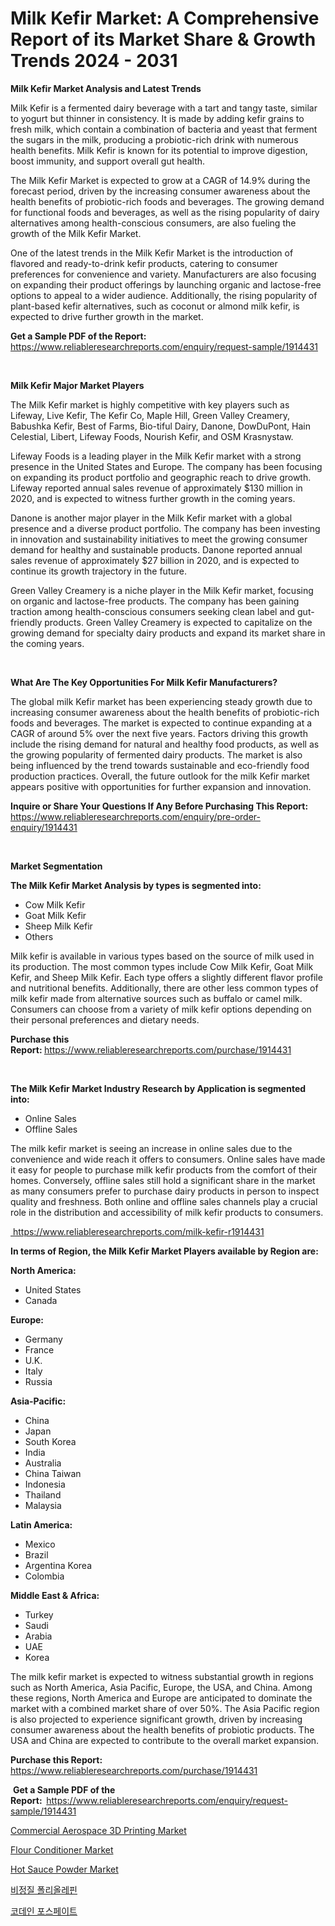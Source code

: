 <p><h1>Milk Kefir Market: A Comprehensive Report of its Market Share & Growth Trends 2024 - 2031</h1></p><p><strong>Milk Kefir Market Analysis and Latest Trends</strong></p>
<p><p>Milk Kefir is a fermented dairy beverage with a tart and tangy taste, similar to yogurt but thinner in consistency. It is made by adding kefir grains to fresh milk, which contain a combination of bacteria and yeast that ferment the sugars in the milk, producing a probiotic-rich drink with numerous health benefits. Milk Kefir is known for its potential to improve digestion, boost immunity, and support overall gut health.</p><p>The Milk Kefir Market is expected to grow at a CAGR of 14.9% during the forecast period, driven by the increasing consumer awareness about the health benefits of probiotic-rich foods and beverages. The growing demand for functional foods and beverages, as well as the rising popularity of dairy alternatives among health-conscious consumers, are also fueling the growth of the Milk Kefir Market.</p><p>One of the latest trends in the Milk Kefir Market is the introduction of flavored and ready-to-drink kefir products, catering to consumer preferences for convenience and variety. Manufacturers are also focusing on expanding their product offerings by launching organic and lactose-free options to appeal to a wider audience. Additionally, the rising popularity of plant-based kefir alternatives, such as coconut or almond milk kefir, is expected to drive further growth in the market.</p></p>
<p><strong>Get a Sample PDF of the Report:&nbsp;</strong> <a href="https://www.reliableresearchreports.com/enquiry/request-sample/1914431">https://www.reliableresearchreports.com/enquiry/request-sample/1914431</a></p>
<p>&nbsp;</p>
<p><strong>Milk Kefir Major Market Players</strong></p>
<p><p>The Milk Kefir market is highly competitive with key players such as Lifeway, Live Kefir, The Kefir Co, Maple Hill, Green Valley Creamery, Babushka Kefir, Best of Farms, Bio-tiful Dairy, Danone, DowDuPont, Hain Celestial, Libert, Lifeway Foods, Nourish Kefir, and OSM Krasnystaw. </p><p>Lifeway Foods is a leading player in the Milk Kefir market with a strong presence in the United States and Europe. The company has been focusing on expanding its product portfolio and geographic reach to drive growth. Lifeway reported annual sales revenue of approximately $130 million in 2020, and is expected to witness further growth in the coming years.</p><p>Danone is another major player in the Milk Kefir market with a global presence and a diverse product portfolio. The company has been investing in innovation and sustainability initiatives to meet the growing consumer demand for healthy and sustainable products. Danone reported annual sales revenue of approximately $27 billion in 2020, and is expected to continue its growth trajectory in the future.</p><p>Green Valley Creamery is a niche player in the Milk Kefir market, focusing on organic and lactose-free products. The company has been gaining traction among health-conscious consumers seeking clean label and gut-friendly products. Green Valley Creamery is expected to capitalize on the growing demand for specialty dairy products and expand its market share in the coming years.</p></p>
<p>&nbsp;</p>
<p><strong>What Are The Key Opportunities For Milk Kefir Manufacturers?</strong></p>
<p><p>The global milk Kefir market has been experiencing steady growth due to increasing consumer awareness about the health benefits of probiotic-rich foods and beverages. The market is expected to continue expanding at a CAGR of around 5% over the next five years. Factors driving this growth include the rising demand for natural and healthy food products, as well as the growing popularity of fermented dairy products. The market is also being influenced by the trend towards sustainable and eco-friendly food production practices. Overall, the future outlook for the milk Kefir market appears positive with opportunities for further expansion and innovation.</p></p>
<p><strong>Inquire or Share Your Questions If Any Before Purchasing This Report:</strong> <a href="https://www.reliableresearchreports.com/enquiry/pre-order-enquiry/1914431">https://www.reliableresearchreports.com/enquiry/pre-order-enquiry/1914431</a></p>
<p>&nbsp;</p>
<p><strong>Market Segmentation</strong></p>
<p><strong>The Milk Kefir Market Analysis by types is segmented into:</strong></p>
<p><ul><li>Cow Milk Kefir</li><li>Goat Milk Kefir</li><li>Sheep Milk Kefir</li><li>Others</li></ul></p>
<p><p>Milk kefir is available in various types based on the source of milk used in its production. The most common types include Cow Milk Kefir, Goat Milk Kefir, and Sheep Milk Kefir. Each type offers a slightly different flavor profile and nutritional benefits. Additionally, there are other less common types of milk kefir made from alternative sources such as buffalo or camel milk. Consumers can choose from a variety of milk kefir options depending on their personal preferences and dietary needs.</p></p>
<p><strong>Purchase this Report:&nbsp;</strong><a href="https://www.reliableresearchreports.com/purchase/1914431">https://www.reliableresearchreports.com/purchase/1914431</a></p>
<p>&nbsp;</p>
<p><strong>The Milk Kefir Market Industry Research by Application is segmented into:</strong></p>
<p><ul><li>Online Sales</li><li>Offline Sales</li></ul></p>
<p><p>The milk kefir market is seeing an increase in online sales due to the convenience and wide reach it offers to consumers. Online sales have made it easy for people to purchase milk kefir products from the comfort of their homes. Conversely, offline sales still hold a significant share in the market as many consumers prefer to purchase dairy products in person to inspect quality and freshness. Both online and offline sales channels play a crucial role in the distribution and accessibility of milk kefir products to consumers.</p></p>
<p><a href="https://www.reliableresearchreports.com/milk-kefir-r1914431">&nbsp;https://www.reliableresearchreports.com/milk-kefir-r1914431</a></p>
<p><strong>In terms of Region, the Milk Kefir Market Players available by Region are:</strong></p>
<p>
    <p> <strong> North America: </strong>
        <ul>
            <li>United States</li>
            <li>Canada</li>
        </ul>
        </p> 
    <p> <strong> Europe: </strong>
        <ul>
            <li>Germany</li>
            <li>France</li>
            <li>U.K.</li>
            <li>Italy</li>
            <li>Russia</li>
        </ul>
        </p> 
    <p> <strong> Asia-Pacific: </strong>
        <ul>
            <li>China</li>
            <li>Japan</li>
            <li>South Korea</li>
            <li>India</li>
            <li>Australia</li>
            <li>China Taiwan</li>
            <li>Indonesia</li>
            <li>Thailand</li>
            <li>Malaysia</li>
        </ul>
        </p> 
    <p> <strong> Latin America: </strong>
        <ul>
            <li>Mexico</li>
            <li>Brazil</li>
            <li>Argentina Korea</li>
            <li>Colombia</li>
        </ul>
        </p> 
    <p> <strong> Middle East & Africa: </strong>
        <ul>
            <li>Turkey</li>
            <li>Saudi</li>
            <li>Arabia</li>
            <li>UAE</li>
            <li>Korea</li>
        </ul>
    </p>
    </p>
<p><p>The milk kefir market is expected to witness substantial growth in regions such as North America, Asia Pacific, Europe, the USA, and China. Among these regions, North America and Europe are anticipated to dominate the market with a combined market share of over 50%. The Asia Pacific region is also projected to experience significant growth, driven by increasing consumer awareness about the health benefits of probiotic products. The USA and China are expected to contribute to the overall market expansion.</p></p>
<p><strong>Purchase this Report: </strong><a href="https://www.reliableresearchreports.com/purchase/1914431">https://www.reliableresearchreports.com/purchase/1914431</a></p>
<p>&nbsp;<strong>Get a Sample PDF of the Report:&nbsp;&nbsp;</strong><a href="https://www.reliableresearchreports.com/enquiry/request-sample/1914431">https://www.reliableresearchreports.com/enquiry/request-sample/1914431</a></p>
<p><strong></strong></p>
<p><p><a href="https://issuu.com/reportprime-2/docs/commercial-aerospace-3d-printing-market-size-2030.">Commercial Aerospace 3D Printing Market</a></p><p><a href="https://github.com/RoccoManning/Market-Research-Report-List-4/blob/main/flour-conditioner-market.md">Flour Conditioner Market</a></p><p><a href="https://github.com/edytherolanlouisejk1miz0wig/Market-Research-Report-List-1/blob/main/hot-sauce-powder-market.md">Hot Sauce Powder Market</a></p><p><a href="https://github.com/idcefvhkdut6/Market-Research-Report-List-1/blob/main/862548916799.md">비정질 폴리올레핀</a></p><p><a href="https://github.com/vsap75a286l/Market-Research-Report-List-1/blob/main/454653316800.md">코데인 포스페이트</a></p></p>